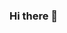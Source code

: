 ### Hi there 👋

<!--
**obito7621/obito7621** is a ✨ _special_ ✨ repository because its `README.md` (this file) appears on your GitHub profile.

Here are some ideas to get you started:

- 🔭 I’m currently working on Community based app.
- 🌱 I’m currently learning advance React Native and GraphQL concepts.
- 🤔 I’m looking for help with GraphQL
- ⚡ Fun fact: I love to do calisthenics


